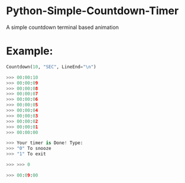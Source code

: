 # Python-Simple-Countdown-Timer
A simple countdown terminal based animation

# Example:
```python
Countdown(10, "SEC", LineEnd="\n")

>>> 00:00:10
>>> 00:00:09
>>> 00:00:08
>>> 00:00:07
>>> 00:00:06
>>> 00:00:05
>>> 00:00:04
>>> 00:00:03
>>> 00:00:02
>>> 00:00:01
>>> 00:00:00

>>> Your timer is Done! Type:
>>> "0" To snooze
>>> "1" To exit

>>> >>> 0

>>> 00:09:00
```
